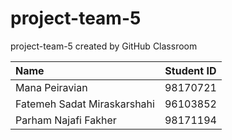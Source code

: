 # project-team-5
project-team-5 created by GitHub Classroom

|Name       |Student ID|
|:----------|:-----------:|
|Mana Peiravian|98170721|
|Fatemeh Sadat Miraskarshahi|96103852|
|Parham Najafi Fakher |98171194|

